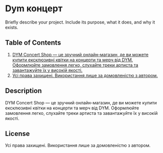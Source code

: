 # Dym концерт

Briefly describe your project. Include its purpose, what it does, and why it exists.

## Table of Contents

1. [DYM Concert Shop — це зручний онлайн-магазин, де ви можете купити ексклюзивні квітки на концерти та мерч від DYM. Оформлюйте замовлення легко, слухайте треки артиста та завантажуйте їх у високій якості.](#description)
5. [Усі права захищені. Використання лише за домовленістю з автором.](#license)

## Description

DYM Concert Shop — це зручний онлайн-магазин, де ви можете купити ексклюзивні квітки на концерти та мерч від DYM. Оформлюйте замовлення легко, слухайте треки артиста та завантажуйте їх у високій якості.

## License

Усі права захищені. Використання лише за домовленістю з автором.

